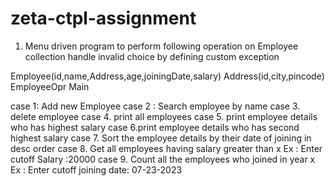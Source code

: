 # zeta-ctpl-assignment
1. Menu driven program to perform following operation on Employee collection
	handle invalid choice by defining custom exception

Employee(id,name,Address,age,joiningDate,salary)
Address(id,city,pincode)
EmployeeOpr
Main

case 1: Add new Employee
case 2 : Search employee by name
case 3. delete employee 
case 4. print all employees
case 5. print employee details who has highest salary
case 6.print employee details who has second highest salary
case 7. Sort the employee details by their date of joining in desc order
case 8. Get all employees having salary greater than x
		Ex : Enter cutoff Salary :20000
case 9. Count all the employees who joined in year x
		Ex : Enter cutoff joining date: 07-23-2023
